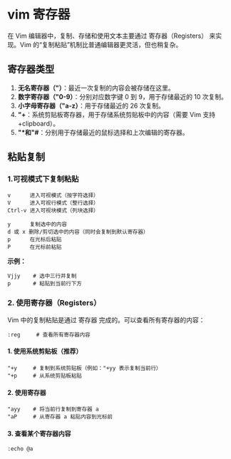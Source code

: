 # vim 寄存器

在 Vim 编辑器中，复制、存储和使用文本主要通过 寄存器（Registers） 来实现。Vim 的“复制粘贴”机制比普通编辑器更灵活，但也稍复杂。

## 寄存器类型

1. **无名寄存器（"）**：最近一次复制的内容会被存储在这里。
2. **数字寄存器（"0-9）**：分别对应数字键 0 到 9，用于存储最近的 10 次复制。
3. **小字母寄存器（"a-z）**：用于存储最近的 26 次复制。
4. **"+**：系统剪贴板寄存器，用于存储系统剪贴板中的内容（需要 Vim 支持 +clipboard）。
5. **"*和"#**：分别用于存储最近的鼠标选择和上次编辑的寄存器。

## 粘贴复制

### 1.可视模式下复制粘贴

```vim
v      进入可视模式（按字符选择）
V      进入可视行模式（整行选择）
Ctrl-v 进入可视块模式（列块选择）

y      复制选中的内容
d 或 x 删除/剪切选中的内容（同时会复制到默认寄存器）
p      在光标后粘贴
P      在光标前粘贴
```

**示例：**

```vim
Vjjy    # 选中三行并复制
p       # 粘贴到当前行下方
```

### 2. 使用寄存器（Registers）

Vim 中的复制粘贴是通过 寄存器 完成的。可以查看所有寄存器的内容：

``` vim
:reg     # 查看所有寄存器内容
```

#### 1. 使用系统剪贴板（推荐）

``` vim
"+y     # 复制到系统剪贴板（例如："+yy 表示复制当前行）
"+p     # 从系统剪贴板粘贴
```

#### 2. 使用寄存器

``` vim
"ayy    # 将当前行复制到寄存器 a
"aP     # 从寄存器 a 粘贴内容到光标前
```

#### 3. 查看某个寄存器内容

```vim
:echo @a
```


